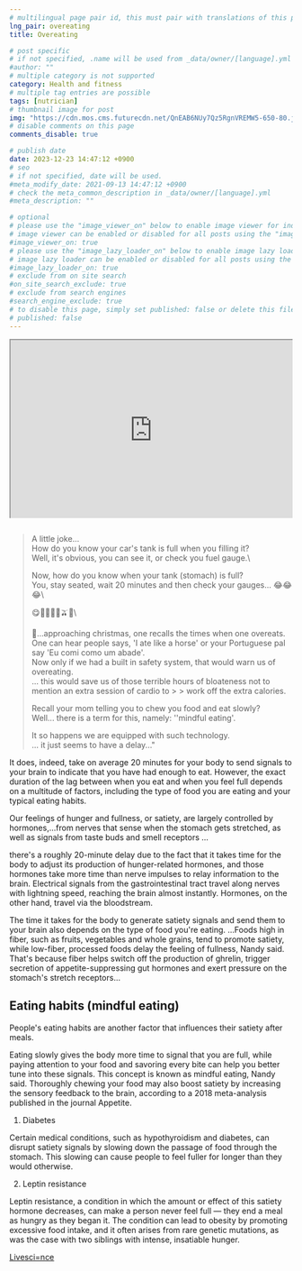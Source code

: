 ```yaml
---
# multilingual page pair id, this must pair with translations of this page. (This name must be unique)
lng_pair: overeating
title: Overeating

# post specific
# if not specified, .name will be used from _data/owner/[language].yml
#author: ""
# multiple category is not supported
category: Health and fitness
# multiple tag entries are possible
tags: [nutrician]
# thumbnail image for post
img: "https://cdn.mos.cms.futurecdn.net/QnEAB6NUy7Qz5RgnVREMW5-650-80.jpg"
# disable comments on this page
comments_disable: true

# publish date
date: 2023-12-23 14:47:12 +0900
# seo
# if not specified, date will be used.
#meta_modify_date: 2021-09-13 14:47:12 +0900
# check the meta_common_description in _data/owner/[language].yml
#meta_description: ""

# optional
# please use the "image_viewer_on" below to enable image viewer for individual pages or posts (_posts/ or [language]/_posts folders).
# image viewer can be enabled or disabled for all posts using the "image_viewer_posts: true" setting in _data/conf/main.yml.
#image_viewer_on: true
# please use the "image_lazy_loader_on" below to enable image lazy loader for individual pages or posts (_posts/ or [language]/_posts folders).
# image lazy loader can be enabled or disabled for all posts using the "image_lazy_loader_posts: true" setting in _data/conf/main.yml.
#image_lazy_loader_on: true
# exclude from on site search
#on_site_search_exclude: true
# exclude from search engines
#search_engine_exclude: true
# to disable this page, simply set published: false or delete this file
# published: false
---
```


<!-- note must use embeded link for youtube to allow -->
<div style="position:relative;padding-bottom:56.25%;padding-top:35px;height:0;margin-bottom:2em;overflow:hidden">
    <iframe style="position:absolute;top:0;left:0;width:100%;height:100%"  src="https://www.youtube.com/embed/B3ZKUswxfs8?si=7ZYJC9VnDRvZDfuo" title="YouTube video player"  allowfullscreen>
    </iframe>
</div>

> A little joke...\
> How do you know your car's tank is full when you filling it?\
> Well, it's obvious, you can see it, or check you fuel gauge.\
>
> Now, how do you know when your tank (stomach) is full?\
> You, stay seated, wait 20 minutes and then check your gauges... 😂😂😂\
>
> 😋🍴🥑🥒🥕🫒💯\
>
> 🤔...approaching christmas, one recalls the times when one overeats.\
> One can hear people says, 'I ate like a horse' or your Portuguese pal say 'Eu comi como um abade'.\
> Now only if we had a built in safety system, that would warn us of overeating.\
> ... this would save us of those terrible hours of bloateness not to mention an extra session of cardio to > > work off the extra calories.
>
> Recall your mom telling you to chew you food and eat slowly?  
> Well... there is a term for this, namely: ''mindful eating'.
>
> It so happens we are equipped with such technology.  
> ... it just seems to have a delay..."

It does, indeed, take on average 20 minutes for your body to send signals to your brain to indicate that you have had enough to eat. However, the exact duration of the lag between when you eat and when you feel full depends on a multitude of factors, including the type of food you are eating and your typical eating habits.

Our feelings of hunger and fullness, or satiety, are largely controlled by hormones,...from nerves that sense when the stomach gets stretched, as well as signals from taste buds and smell receptors ...

there's a roughly 20-minute delay due to the fact that it takes time for the body to adjust its production of hunger-related hormones, and those hormones take more time than nerve impulses to relay information to the brain. Electrical signals from the gastrointestinal tract travel along nerves with lightning speed, reaching the brain almost instantly. Hormones, on the other hand, travel via the bloodstream.

The time it takes for the body to generate satiety signals and send them to your brain also depends on the type of food you're eating.
...Foods high in fiber, such as fruits, vegetables and whole grains, tend to promote satiety, while low-fiber, processed foods delay the feeling of fullness, Nandy said. That's because fiber helps switch off the production of ghrelin, trigger secretion of appetite-suppressing gut hormones and exert pressure on the stomach's stretch receptors...

## Eating habits (mindful eating)

People's eating habits are another factor that influences their satiety after meals.

Eating slowly gives the body more time to signal that you are full, while paying attention to your food and savoring every bite can help you better tune into these signals.
This concept is known as mindful eating, Nandy said. Thoroughly chewing your food may also boost satiety by increasing the sensory feedback to the brain, according to a 2018 meta-analysis published in the journal Appetite.

1. Diabetes

Certain medical conditions, such as hypothyroidism and diabetes, can disrupt satiety signals by slowing down the passage of food through the stomach. This slowing can cause people to feel fuller for longer than they would otherwise.

2. Leptin resistance

Leptin resistance, a condition in which the amount or effect of this satiety hormone decreases, can make a person never feel full — they end a meal as hungry as they began it. The condition can lead to obesity by promoting excessive food intake, and it often arises from rare genetic mutations, as was the case with two siblings with intense, insatiable hunger.

[Livesci=nce](https://www.livescience.com/health/food-diet/does-it-really-take-20-minutes-to-realize-youre-full)

